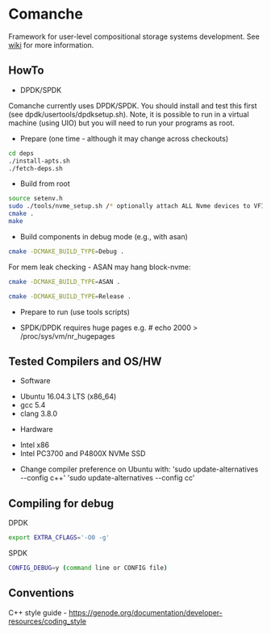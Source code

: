 # Comanche
Framework for user-level compositional storage systems development. See [wiki](https://github.com/IBM/comanche/wiki) for more information.


HowTo
-----

* DPDK/SPDK

Comanche currently uses DPDK/SPDK.  You should install and test this
first (see dpdk/usertools/dpdksetup.sh).  Note, it is possible to run
in a virtual machine (using UIO) but you will need to run your
programs as root.

* Prepare (one time - although it may change across checkouts)

```bash
cd deps
./install-apts.sh
./fetch-deps.sh
```

* Build from root

```bash
source setenv.h
sudo ./tools/nvme_setup.sh /* optionally attach ALL Nvme devices to VFIO */
cmake .
make
```

* Build components in debug mode (e.g., with asan)

```bash
cmake -DCMAKE_BUILD_TYPE=Debug .
```

For mem leak checking - ASAN may hang block-nvme:

```bash
cmake -DCMAKE_BUILD_TYPE=ASAN .

cmake -DCMAKE_BUILD_TYPE=Release .
```

* Prepare to run (use tools scripts)

- SPDK/DPDK requires huge pages
  e.g. # echo 2000 > /proc/sys/vm/nr_hugepages
  

Tested Compilers and OS/HW
--------------------------

* Software 
- Ubuntu 16.04.3 LTS (x86_64)
- gcc 5.4
- clang 3.8.0

* Hardware
- Intel x86
- Intel PC3700 and P4800X NVMe SSD

* Change compiler preference on Ubuntu with:
    'sudo update-alternatives --config c++'
    'sudo update-alternatives --config cc' 
    
Compiling for debug
-------------------

DPDK
```bash
export EXTRA_CFLAGS='-O0 -g'
```
SPDK
```bash
CONFIG_DEBUG=y (command line or CONFIG file)
```


Conventions
-----------

C++ style guide - https://genode.org/documentation/developer-resources/coding_style
